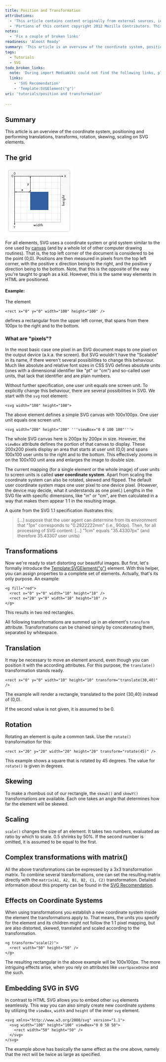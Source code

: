 ```yaml
---
title: Position and Transformation
attributions:
  - 'This article contains content originally from external sources, including ones licensed under the CC-BY-SA license. [![cc-by-sa-small-wpd.png](/assets/public/c/c8/cc-by-sa-small-wpd.png)](http://creativecommons.org/licenses/by-sa/3.0/us/)'
  - 'Portions of this content copyright 2012 Mozilla Contributors. This article contains work licensed under the Creative Commons Attribution-Sharealike License v2.5 or later. The original work is available at Mozilla Developer Network: [Article](https://developer.mozilla.org/en-US/docs/SVG/Tutorial/Positions)'
notes:
  - 'Fix a couple of broken links'
readiness: 'Almost Ready'
summary: 'This article is an overview of the coordinate system, positioning and performing translations, transforms, rotation, skewing, scaling on SVG elements.'
tags:
  - Tutorials
  - SVG
todo_broken_links:
  note: 'During import MediaWiki could not find the following links, please fix and adjust this list.'
  links:
    - 'SVG Recomendation'
    - 'Template:SVGElement("g")'
uri: 'tutorials/position and transformation'

---
```

## Summary

This article is an overview of the coordinate system, positioning and performing translations, transforms, rotation, skewing, scaling on SVG elements.

## The grid

![Canvas default grid.png](/assets/public/5/50/Canvas_default_grid.png)

For all elements, SVG uses a coordinate system or grid system similar to the one used by [canvas](/canvas) (and by a whole lot of other computer drawing routines). That is, the top left corner of the document is considered to be the point (0,0). Positions are then measured in pixels from the top left corner, with the positive x direction being to the right, and the positive y direction being to the bottom. Note, that this is the opposite of the way you're taught to graph as a kid. However, this is the same way elements in HTML are positioned.

#### Example:

The element

    <rect x="0" y="0" width="100" height="100" />

defines a rectangular from the upper left corner, that spans from there 100px to the right and to the bottom.

### What are "pixels"?

In the most basic case one pixel in an SVG document maps to one pixel on the output device (a.k.a. the screen). But SVG wouldn't have the "Scalable" in its name, if there weren't several possibilities to change this behaviour. Much like absolute and relative font sizes in CSS SVG defines absolute units (ones with a dimensional identifier like "pt" or "cm") and so-called user units, that lack that identifier and are plain numbers.

Without further specification, one user unit equals one screen unit. To explicitly change this behaviour, there are several possibilities in SVG. We start with the `svg` root element:

    <svg width="100" height="100">

The above element defines a simple SVG canvas with 100x100px. One user unit equals one screen unit.

    <svg width="200" height="200" '''viewBox="0 0 100 100"'''>

The whole SVG canvas here is 200px by 200px in size. However, the `viewBox` attribute defines the portion of that canvas to display. These 200x200 pixels display an area that starts at user unit (0,0) and spans 100x100 user units to the right and to the bottom. This effectively zooms in on the 100x100 unit area and enlarges the image to double size.

The current mapping (for a single element or the whole image) of user units to screen units is called **user coordinate system**. Apart from scaling the coordinate system can also be rotated, skewed and flipped. The default user coordinate system maps one user pixel to one device pixel. (However, the device may decide, what it understands as one pixel.) Lengths in the SVG file with specific dimensions, like "in" or "cm", are then calculated in a way that makes them appear 1:1 in the resulting image.

A quote from the SVG 1.1 specification illustrates this:

> [...] suppose that the user agent can determine from its environment that "1px" corresponds to "0.2822222mm" (i.e., 90dpi). Then, for all processing of SVG content: [...] "1cm" equals "35.43307px" (and therefore 35.43307 user units)

## Transformations

Now we're ready to start distorting our beautiful images. But first, let's formally introduce the [Template:SVGElement("g")](/w/index.php?title=Template:SVGElement(%22g%22)&action=edit&redlink=1) element. With this helper, you can assign properties to a complete set of elements. Actually, that's its only purpose. An example:

    <g fill="red">
      <rect x="0" y="0" width="10" height="10" />
      <rect x="20" y="0" width="10" height="10" />
    </g>

This results in two red rectangles.

All following transformations are summed up in an element's `transform` attribute. Transformations can be chained simply by concatenating them, separated by whitespace.

## Translation

It may be necessary to move an element around, even though you can position it with the according attributes. For this purpose, the `translate()` transformation stands ready.

    <rect x="0" y="0" width="10" height="10" transform="translate(30,40)" />

The example will render a rectangle, translated to the point (30,40) instead of (0,0).

If the second value is not given, it is assumed to be 0.

## Rotation

Rotating an element is quite a common task. Use the `rotate()` transformation for this:

    <rect x="20" y="20" width="20" height="20" transform="rotate(45)" />

This example shows a square that is rotated by 45 degrees. The value for `rotate()` is given in degrees.

## Skewing

To make a rhombus out of our rectangle, the `skewX()` and `skewY()` transformations are available. Each one takes an angle that determines how far the element will be skewed.

## Scaling

`scale()` changes the size of an element. It takes two numbers, evaluated as ratio by which to scale. 0.5 shrinks by 50%. If the second number is omitted, it is assumed to be equal to the first.

## Complex transformations with matrix()

All the above transformations can be expressed by a 3x3 transformation matrix. To combine several transformations, one can set the resulting matrix directly with the `matrix(A1, A2, B1, B2, C1, C2)` transformation. Detailed information about this property can be found in the [SVG Recomendation](/w/index.php?title=SVG_Recomendation&action=edit&redlink=1).

## Effects on Coordinate Systems

When using transformations you establish a new coordinate system inside the element the transformations apply to. That means, the units you specify for the element and its children might not follow the 1:1 pixel mapping, but are also distorted, skewed, translated and scaled according to the transformation.

    <g transform="scale(2)">
      <rect width="50" height="50" />
    </g>

The resulting rectangular in the above example will be 100x100px. The more intriguing effects arise, when you rely on attributes like `userSpaceOnUse` and the such.

## Embedding SVG in SVG

In contrast to HTML SVG allows you to embed other `svg` elements seamlessly. This way you can also simply create new coordinate systems by utilizing the `viewBox`, `width` and `height` of the inner `svg` element.

    <svg xmlns="http://www.w3.org/2000/svg" version="1.1">
      <svg width="100" height="100" viewBox="0 0 50 50">
        <rect width="50" height="50" />
      </svg>
    </svg>

The example above has basically the same effect as the one above, namely that the rect will be twice as large as specified.

